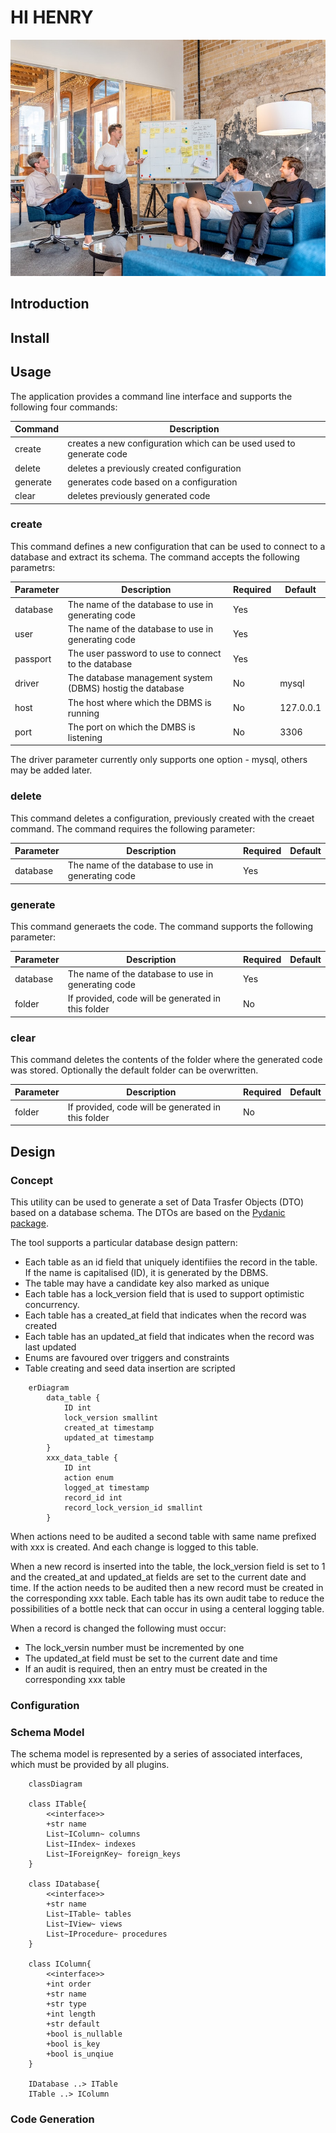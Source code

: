 # HI HENRY

![Splash Image](splash.jpg)

## Introduction

## Install

## Usage

The application provides a command line interface and supports the following four commands:

| Command  | Description                                                         |
|----------|---------------------------------------------------------------------|
| create   | creates a new configuration which can be used used to generate code |
| delete   | deletes a previously created configuration                          |
| generate | generates code based on a configuration                             |
| clear    | deletes previously generated code                                   |

### create

This command defines a new configuration that can be used to connect to a database and extract its schema.  The 
command accepts the following parametrs:

| Parameter | Description                                               | Required | Default   |
|-----------|-----------------------------------------------------------|----------|-----------|
| database  | The name of the database to use in generating code        | Yes      |           |
| user      | The name of the database to use in generating code        | Yes      |           | 
| passport  | The user password to use to connect to the database       | Yes      |           |
| driver    | The database management system (DBMS) hostig the database | No       | mysql     |
| host      | The host where which the DBMS is running                  | No       | 127.0.0.1 | 
| port      | The port on which the DMBS is listening                   | No       | 3306      |

The driver parameter currently only supports one option - mysql, others may be added later.

### delete

This command deletes a configuration, previously created with the creaet command.  The command requires the following 
parameter:

| Parameter | Description                                               | Required | Default   |
|-----------|-----------------------------------------------------------|----------|-----------|
| database  | The name of the database to use in generating code        | Yes      |           |

### generate

This command generaets the code. The command supports the following parameter:

| Parameter | Description                                          | Required | Default |
|-----------|------------------------------------------------------|----------|---------|
| database  | The name of the database to use in generating code   | Yes      |         |
| folder    | If provided, code will be generated in this folder   | No       |         |

### clear

This command deletes the contents of the folder where the generated code was stored.  Optionally the default folder can 
be overwritten.

| Parameter | Description                                          | Required | Default |
|-----------|------------------------------------------------------|----------|---------|
| folder    | If provided, code will be generated in this folder   | No       |         |

## Design

### Concept

This utility can be used to generate a set of Data Trasfer Objects (DTO) based on a database schema.  The DTOs are 
based on the [Pydanic package](https://pydantic-docs.helpmanual.io).

The tool supports a particular database design pattern:

- Each table as an id field that uniquely identifiies the record in the table.  If the name is capitalised (ID), it is generated by the DBMS.
- The table may have a candidate key also marked as unique
- Each table has a lock_version field that is used to support optimistic concurrency.
- Each table has a created_at field that indicates when the record was created
- Each table has an updated_at field that indicates when the record was last updated
- Enums are favoured over triggers and constraints
- Table creating and seed data insertion are scripted



```mermaid
    erDiagram
        data_table {
            ID int
            lock_version smallint
            created_at timestamp
            updated_at timestamp
        }
        xxx_data_table {
            ID int
            action enum
            logged_at timestamp
            record_id int
            record_lock_version_id smallint
        }
```

When actions need to be audited a second table with same name prefixed with xxx is created.  And each change is logged 
to this table.

When a new record is inserted into the table, the lock_version field is set to 1 and the created_at and updated_at 
fields are  set to the current date and time.  If the action needs to be audited then a new record must be created in 
the corresponding xxx table.  Each table has its own audit tabe to reduce the possibilities of a bottle neck that can 
occur in using a centeral logging table.

When a record is changed the following must occur:

- The lock_versin number must be incremented by one
- The updated_at field must be set to the current date and time
- If an audit is required, then an entry must be created in the corresponding xxx table

### Configuration

### Schema Model

The schema model is represented by a series of associated interfaces, which must be provided by all plugins.

```mermaid
    classDiagram
    
    class ITable{
        <<interface>>
        +str name
        List~IColumn~ columns
        List~IIndex~ indexes
        List~IForeignKey~ foreign_keys 
    }
            
    class IDatabase{
        <<interface>>
        +str name
        List~ITable~ tables
        List~IView~ views
        List~IProcedure~ procedures
    }   
    
    class IColumn{
        <<interface>>
        +int order
        +str name
        +str type
        +int length
        +str default
        +bool is_nullable
        +bool is_key
        +bool is_unqiue
    }   
            
    IDatabase ..> ITable
    ITable ..> IColumn
```

### Code Generation
